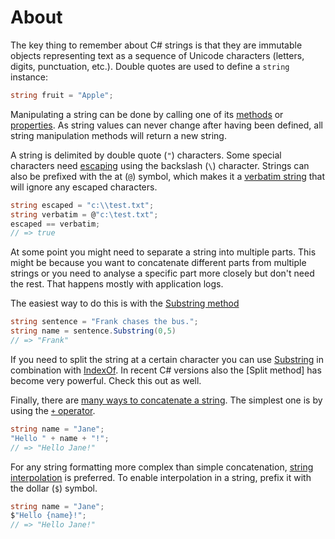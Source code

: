 # About

The key thing to remember about C# strings is that they are immutable objects representing text as a sequence of Unicode characters (letters, digits, punctuation, etc.). Double quotes are used to define a `string` instance:

```csharp
string fruit = "Apple";
```

Manipulating a string can be done by calling one of its [methods][methods] or [properties][properties]. As string values can never change after having been defined, all string manipulation methods will return a new string.

A string is delimited by double quote (`"`) characters. Some special characters need [escaping][escaping] using the backslash (`\`) character. Strings can also be prefixed with the at (`@`) symbol, which makes it a [verbatim string][verbatim] that will ignore any escaped characters.

```csharp
string escaped = "c:\\test.txt";
string verbatim = @"c:\test.txt";
escaped == verbatim;
// => true
```

At some point you might need to separate a string into multiple parts. This might be because you want to concatenate different parts from multiple strings or you 
need to analyse a specific part more closely but don't need the rest. That happens mostly with application logs.

The easiest way to do this is with the [Substring method][substring] 

```csharp
string sentence = "Frank chases the bus.";
string name = sentence.Substring(0,5)
// => "Frank"
```

If you need to split the string at a certain character you can use [Substring][substring] in combination with [IndexOf][indexof]. In recent C# versions also the [Split method] has become very powerful. Check this out as well. 

Finally, there are [many ways to concatenate a string][concatenation]. The simplest one is by using the [`+` operator][plus-operator].

```csharp
string name = "Jane";
"Hello " + name + "!";
// => "Hello Jane!"
```

For any string formatting more complex than simple concatenation, [string interpolation][interpolation] is preferred. To enable interpolation in a string, prefix it with the dollar (`$`) symbol.

```csharp
string name = "Jane";
$"Hello {name}!";
// => "Hello Jane!"
```

[concatenation]: https://docs.microsoft.com/en-us/dotnet/csharp/how-to/concatenate-multiple-strings
[interpolation]: https://docs.microsoft.com/en-us/dotnet/csharp/tutorials/string-interpolation
[verbatim]: https://csharp.net-tutorials.com/data-types/strings/#aelm5298
[plus-operator]: https://csharp.net-tutorials.com/data-types/strings/#aelm5211
[escaping]: https://devblogs.microsoft.com/csharpfaq/what-character-escape-sequences-are-available/
[methods]: https://docs.microsoft.com/en-us/dotnet/api/system.string?view=netcore-3.1#methods
[properties]: https://docs.microsoft.com/en-us/dotnet/api/system.string?view=netcore-3.1#properties
[substring]: https://docs.microsoft.com/en-us/dotnet/api/system.string.substring?view=netcore-3.1
[indexof]: https://docs.microsoft.com/en-us/dotnet/api/system.string.indexof?view=netcore-3.1
[splitting]: https://docs.microsoft.com/en-us/dotnet/api/system.string.split?view=netcore-3.1

